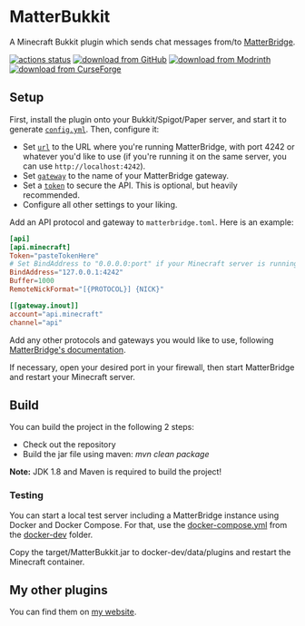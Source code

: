# MatterBukkit

A Minecraft Bukkit plugin which sends chat messages from/to [MatterBridge](https://github.com/42wim/matterbridge).

[![actions status](https://github.com/Programie/MatterBukkit/actions/workflows/build.yml/badge.svg)](https://github.com/Programie/MatterBukkit/actions/workflows/build.yml)
[![download from GitHub](https://img.shields.io/badge/download-Releases-blue?logo=github)](https://github.com/Programie/MatterBukkit/releases/latest)
[![download from Modrinth](https://img.shields.io/badge/download-Modrinth-blue?logo=modrinth)](https://modrinth.com/mod/matterbukkit)
[![download from CurseForge](https://img.shields.io/badge/download-CurseForge-blue?logo=curseforge)](https://www.curseforge.com/minecraft/bukkit-plugins/matterbukkit)

## Setup

First, install the plugin onto your Bukkit/Spigot/Paper server, and start it to generate [`config.yml`](src/main/resources/config.yml). Then, configure it:

- Set [`url`](src/main/resources/config.yml#L3) to the URL where you're running MatterBridge, with port 4242 or whatever you'd like to use (if you're running it on the same server, you can use `http://localhost:4242`).
- Set [`gateway`](src/main/resources/config.yml#L6) to the name of your MatterBridge gateway.
- Set a [`token`](src/main/resources/config.yml#L9) to secure the API. This is optional, but heavily recommended.
- Configure all other settings to your liking.

Add an API protocol and gateway to `matterbridge.toml`. Here is an example:

```toml
[api]
[api.minecraft]
Token="pasteTokenHere"
# Set BindAddress to "0.0.0.0:port" if your Minecraft server is running on a different server, and you're not using a reverse proxy
BindAddress="127.0.0.1:4242"
Buffer=1000
RemoteNickFormat="[{PROTOCOL}] {NICK}"

[[gateway.inout]]
account="api.minecraft"
channel="api"
```

Add any other protocols and gateways you would like to use, following [MatterBridge's documentation](https://github.com/42wim/matterbridge/wiki/How-to-create-your-config).

If necessary, open your desired port in your firewall, then start MatterBridge and restart your Minecraft server.

## Build

You can build the project in the following 2 steps:

 * Check out the repository
 * Build the jar file using maven: *mvn clean package*

**Note:** JDK 1.8 and Maven is required to build the project!

### Testing

You can start a local test server including a MatterBridge instance using Docker and Docker Compose. For that, use the [docker-compose.yml](docker-dev/docker-compose.yml) from the [docker-dev](docker-dev) folder.

Copy the target/MatterBukkit.jar to docker-dev/data/plugins and restart the Minecraft container.

## My other plugins

You can find them on [my website](https://selfcoders.com/projects/minecraft-plugins).

